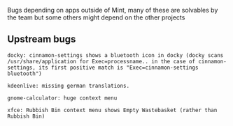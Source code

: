 Bugs depending on apps outside of Mint, many of these are solvables by the team but some others might depend on the other projects

Upstream bugs
--------

	docky: cinnamon-settings shows a bluetooth icon in docky (docky scans /usr/share/application for Exec=processname.. in the case of cinnamon-settings, its first positive match is "Exec=cinnamon-settings bluetooth")

	kdeenlive: missing german translations.

	gnome-calculator: huge context menu

	xfce: Rubbish Bin context menu shows Empty Wastebasket (rather than Rubbish Bin)